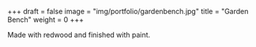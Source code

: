 +++
draft = false
image = "img/portfolio/gardenbench.jpg"
title = "Garden Bench"
weight = 0
+++

<!--more-->

Made with redwood and finished with paint.